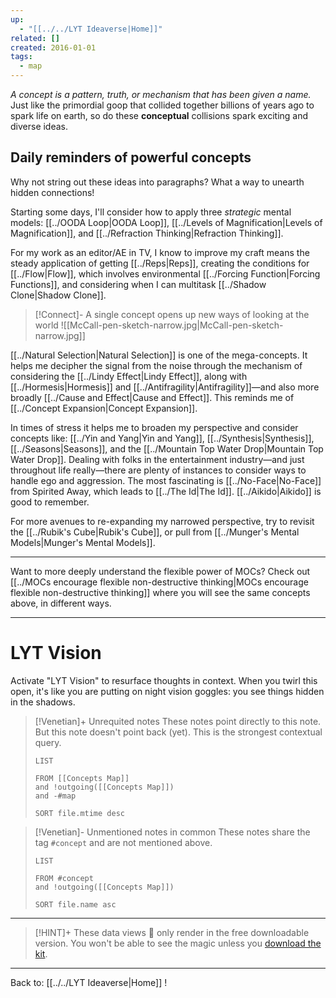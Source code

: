 ```yaml
---
up:
  - "[[../../LYT Ideaverse|Home]]"
related: []
created: 2016-01-01
tags:
  - map
---
```

 *A concept is a pattern, truth, or mechanism that has been given a name.*
Just like the primordial goop that collided together billions of years ago to spark life on earth, so do these **conceptual** collisions spark exciting and diverse ideas. 

## Daily reminders of powerful concepts
Why not string out these ideas into paragraphs? What a way to unearth hidden connections!

Starting some days, I'll consider how to apply three *strategic* mental models: [[../OODA Loop|OODA Loop]], [[../Levels of Magnification|Levels of Magnification]], and [[../Refraction Thinking|Refraction Thinking]]. 

For my work as an editor/AE in TV, I know to improve my craft means the steady application of getting [[../Reps|Reps]], creating the conditions for [[../Flow|Flow]], which involves environmental  [[../Forcing Function|Forcing Functions]], and considering when I can multitask [[../Shadow Clone|Shadow Clone]]. 

> [!Connect]- A single concept opens up new ways of looking at the world
> ![[McCall-pen-sketch-narrow.jpg|McCall-pen-sketch-narrow.jpg]]

[[../Natural Selection|Natural Selection]] is one of the mega-concepts. It helps me decipher the signal from the noise through the mechanism of considering the [[../Lindy Effect|Lindy Effect]], along with [[../Hormesis|Hormesis]] and [[../Antifragility|Antifragility]]—and also more broadly [[../Cause and Effect|Cause and Effect]]. This reminds me of [[../Concept Expansion|Concept Expansion]].

In times of stress it helps me to broaden my perspective and consider concepts like: [[../Yin and Yang|Yin and Yang]], [[../Synthesis|Synthesis]], [[../Seasons|Seasons]], and the [[../Mountain Top Water Drop|Mountain Top Water Drop]]. Dealing with folks in the entertainment industry—and just throughout life really—there are plenty of instances to consider ways to handle ego and aggression. The most fascinating is [[../No-Face|No-Face]] from Spirited Away, which leads to [[../The Id|The Id]]. [[../Aikido|Aikido]] is good to remember. 

For more avenues to re-expanding my narrowed perspective, try to revisit the [[../Rubik's Cube|Rubik's Cube]], or pull from [[../Munger's Mental Models|Munger's Mental Models]].

---

Want to more deeply understand the flexible power of MOCs? Check out [[../MOCs encourage flexible non-destructive thinking|MOCs encourage flexible non-destructive thinking]] where you will see the same concepts above, in different ways.

---

# LYT Vision
Activate "LYT Vision" to resurface thoughts in context. When you twirl this open, it's like you are putting on night vision goggles: you see things hidden in the shadows.

> [!Venetian]+ Unrequited notes
> These notes point directly to this note. But this note doesn't point back (yet). This is the strongest contextual query.
> 
> ```dataview
> LIST
> 
> FROM [[Concepts Map]]
> and !outgoing([[Concepts Map]])
> and -#map
> 
> SORT file.mtime desc
> ```

> [!Venetian]- Unmentioned notes in common
> These notes share the tag `#concept` and are not mentioned above.
> 
> ```dataview
> LIST
> 
> FROM #concept
> and !outgoing([[Concepts Map]])
> 
> SORT file.name asc
> ```

---

> [!HINT]+ These data views 🔬 only render in the free downloadable version.
> You won't be able to see the magic unless you [download the kit](https://www.linkingyourthinking.com/download-lyt-kit).

---

Back to: [[../../LYT Ideaverse|Home]] !